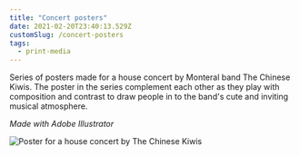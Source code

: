 ```yaml
---
title: "Concert posters"
date: 2021-02-20T23:40:13.529Z
customSlug: /concert-posters
tags:
  - print-media
---
```


Series of posters made for a house concert by Monteral band The Chinese Kiwis. The poster in the series complement each other as they play with composition and contrast to draw people in to the band's cute and inviting musical atmosphere.

_Made with Adobe Illustrator_

![Poster for a house concert by The Chinese Kiwis](poster_1.png)
